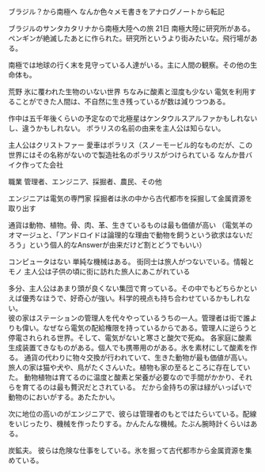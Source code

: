 ブラジル？から南極へ
なんか色々メモ書きをアナログノートから転記

ブラジルのサンタカタリナから南極大陸への旅
21日
南極大陸に研究所がある。ペンギンが絶滅したあとに作られた。研究所というより街みたいな。飛行場がある。

南極では地球の行く末を見守っている人達がいる。主に人間の観察。その他の生命体も。

荒野
氷に覆われた生物のいない世界
  ちなみに酸素と湿度も少ない
電気を利用することができた人間は、不自然に生き残っているが数は減りつつある。

作中は五千年後くらいの予定なので北極星はケンタウルスアルファかもしれないし、違うかもしれない。
ポラリスの名前の由来を主人公は知らない。

主人公はクリストファー
愛車はポラリス（スノーモービル的なものだが、この世界にはその名称がないので製造社名のポラリスがつけられている
なんか昔バイク作ってた会社

職業
管理者、エンジニア、採掘者、農民、その他

エンジニアは電気の専門家
採掘者は氷の中から古代都市を採掘して金属資源を取り出す

通貨は動物、植物。骨、肉、革、生きているものは最も価値が高い
（電気羊のオマージュと、「アンドロイドは論理的な理由で動物を飼うという欲求はないだろう」という個人的なAnswerが由来だけど割とどうでもいい）

コンピュータはない
単純な機械はある。
街同士は旅人がつないでいる。情報とモノ
主人公は子供の頃に街に訪れた旅人にあこがれている

多分、主人公はあまり頭が良くない集団で育っている。その中でもどちらかといえば優秀なほうで、好奇心が強い。科学的視点も持ち合わせているかもしれない。  
彼の家はステーションの管理人を代々やっているうちの一人。管理者は街で誰よりも偉い。なぜなら電気の配給権限を持っているからである。管理人に逆らうと停電されられる世界。そして、電気がないと寒さと酸欠で死ぬ。
各家庭に酸素生成装置てきなものがある。個人でも携帯用のがある。氷を素材にして酸素を作る。
通貨の代わりに物々交換が行われていて、生きた動物が最も価値が高い。旅人の家は猫や犬や、鳥がたくさんいた。植物も家の至るところに存在していた。
動物植物は育てるのに温度と酸素と栄養が必要なので手間がかかり、それらを育てるのは最も贅沢だとされている。
だから金持ちの家は緑がいっぱいで動物のにおいがする。あたたかい。

次に地位の高いのがエンジニアで、彼らは管理者のもとではたらいている。配線をいじったり、機械を作ったりする。かんたんな機械。たぶん腕時計くらいはある。

炭鉱夫。
彼らは危険な仕事をしている。氷を掘って古代都市から金属資源を集めている。
